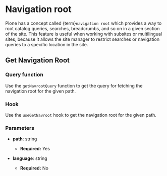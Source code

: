 # Navigation root

Plone has a concept called {term}`navigation root` which provides a way to root catalog queries, searches, breadcrumbs, and so on in a given section of the site.
This feature is useful when working with subsites or multilingual sites, because it allows the site manager to restrict searches or navigation queries to a specific location in the site.

## Get Navigation Root

### Query function

Use the `getNavrootQuery` function to get the query for fetching the navigation root for the given path.

### Hook

Use the `useGetNavroot` hook to get the navigation root for the given path.

### Parameters

- **path**: string

  - **Required:** Yes

- **language**: string

  - **Required:** No

